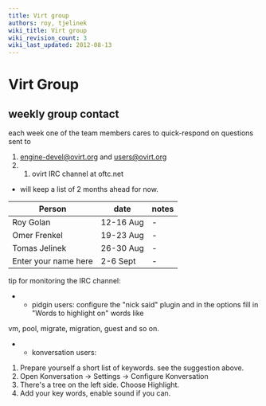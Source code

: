 ```yaml
---
title: Virt group
authors: roy, tjelinek
wiki_title: Virt group
wiki_revision_count: 3
wiki_last_updated: 2012-08-13
---
```


# Virt Group

## weekly group contact

each week one of the team members cares to quick-respond on questions sent to

1.  engine-devel@ovirt.org and users@ovirt.org
2.  1.  ovirt IRC channel at oftc.net

* will keep a list of 2 months ahead for now.

| Person               | date      | notes |
|----------------------|-----------|-------|
| Roy Golan            | 12-16 Aug | -     |
| Omer Frenkel         | 19-23 Aug | -     |
| Tomas Jelinek        | 26-30 Aug | -     |
| Enter your name here | 2-6 Sept  | -     |

tip for monitoring the IRC channel:

*   - pidgin users: configure the "nick said" plugin and in the options fill in "Words to highlight on" words like

vm, pool, migrate, migration, guest and so on.

*   - konversation users:

1.  Prepare yourself a short list of keywords. see the suggestion above.
2.  Open Konversation -> Settings -> Configure Konversation
3.  There's a tree on the left side. Choose Highlight.
4.  Add your key words, enable sound if you can.
